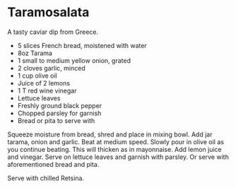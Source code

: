 # Taramosalata

A tasty caviar dip from Greece.

* 5 slices French bread, moistened with water
* 8oz Tarama
* 1 small to medium yellow onion, grated
* 2 cloves garlic, minced
* 1 cup olive oil
* Juice of 2 lemons
* 1 T red wine vinegar
* Lettuce leaves
* Freshly ground black pepper
* Chopped parsley for garnish
* Bread or pita to serve with

Squeeze moisture from bread, shred and place in mixing bowl. Add jar tarama,
onion and garlic. Beat at medium speed. Slowly pour in olive oil as you continue
beating. This will thicken as in mayonnaise. Add lemon juice and vinegar. Serve
on lettuce leaves and garnish with parsley. Or serve with aforementioned bread
and pita.

Serve with chilled Retsina.

